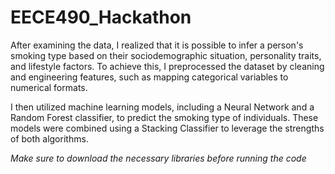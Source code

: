 # EECE490_Hackathon

After examining the data, I realized that it is possible to infer a person's smoking type based on their sociodemographic situation, personality traits, and lifestyle factors. To achieve this, I preprocessed the dataset by cleaning and engineering features, such as mapping categorical variables to numerical formats.

I then utilized machine learning models, including a Neural Network and a Random Forest classifier, to predict the smoking type of individuals. These models were combined using a Stacking Classifier to leverage the strengths of both algorithms.

*Make sure to download the necessary libraries before running the code*
